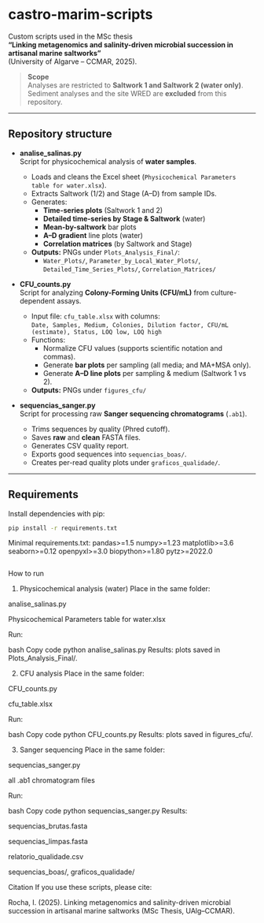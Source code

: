 # castro-marim-scripts

Custom scripts used in the MSc thesis  
**“Linking metagenomics and salinity-driven microbial succession in artisanal marine saltworks”**  
(University of Algarve – CCMAR, 2025).

> **Scope**  
> Analyses are restricted to **Saltwork 1 and Saltwork 2 (water only)**.  
> Sediment analyses and the site WRED are **excluded** from this repository.

---

## Repository structure

- **analise_salinas.py**  
  Script for physicochemical analysis of **water samples**.  
  - Loads and cleans the Excel sheet (`Physicochemical Parameters table for water.xlsx`).  
  - Extracts Saltwork (1/2) and Stage (A–D) from sample IDs.  
  - Generates:
    - **Time-series plots** (Saltwork 1 and 2)  
    - **Detailed time-series by Stage & Saltwork** (water)  
    - **Mean-by-saltwork** bar plots  
    - **A–D gradient** line plots (water)  
    - **Correlation matrices** (by Saltwork and Stage)  
  - **Outputs:** PNGs under `Plots_Analysis_Final/`:
    - `Water_Plots/`, `Parameter_by_Local_Water_Plots/`,  
      `Detailed_Time_Series_Plots/`, `Correlation_Matrices/`

- **CFU_counts.py**  
  Script for analyzing **Colony-Forming Units (CFU/mL)** from culture-dependent assays.  
  - Input file: `cfu_table.xlsx` with columns:  
    `Date, Samples, Medium, Colonies, Dilution factor, CFU/mL (estimate), Status, LOQ low, LOQ high`  
  - Functions:
    - Normalize CFU values (supports scientific notation and commas).  
    - Generate **bar plots** per sampling (all media; and MA+MSA only).  
    - Generate **A–D line plots** per sampling & medium (Saltwork 1 vs 2).  
  - **Outputs:** PNGs under `figures_cfu/`

- **sequencias_sanger.py**  
  Script for processing raw **Sanger sequencing chromatograms** (`.ab1`).  
  - Trims sequences by quality (Phred cutoff).  
  - Saves **raw** and **clean** FASTA files.  
  - Generates CSV quality report.  
  - Exports good sequences into `sequencias_boas/`.  
  - Creates per-read quality plots under `graficos_qualidade/`.

---

## Requirements

Install dependencies with pip:

```bash
pip install -r requirements.txt

```
Minimal requirements.txt:
pandas>=1.5
numpy>=1.23
matplotlib>=3.6
seaborn>=0.12
openpyxl>=3.0
biopython>=1.80
pytz>=2022.0


```
```
How to run
1) Physicochemical analysis (water)
Place in the same folder:

analise_salinas.py

Physicochemical Parameters table for water.xlsx

Run:

bash
Copy code
python analise_salinas.py
Results: plots saved in Plots_Analysis_Final/.

2) CFU analysis
Place in the same folder:

CFU_counts.py

cfu_table.xlsx

Run:

bash
Copy code
python CFU_counts.py
Results: plots saved in figures_cfu/.

3) Sanger sequencing
Place in the same folder:

sequencias_sanger.py

all .ab1 chromatogram files

Run:

bash
Copy code
python sequencias_sanger.py
Results:

sequencias_brutas.fasta

sequencias_limpas.fasta

relatorio_qualidade.csv

sequencias_boas/, graficos_qualidade/


Citation
If you use these scripts, please cite:

Rocha, I. (2025). Linking metagenomics and salinity-driven microbial succession in artisanal marine saltworks (MSc Thesis, UAlg–CCMAR).
